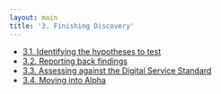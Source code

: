 ```yaml
---
layout: main
title: '3. Finishing Discovery'
---
```


- [3.1. Identifying the hypotheses to test](3-1-identifying-hypotheses.html)
- [3.2. Reporting back findings](3-2-reporting-findings.html)
- [3.3. Assessing against the Digital Service Standard](3-3-digital-service-standard.html)
- [3.4. Moving into Alpha](3-4-moving-into-alpha.html)
